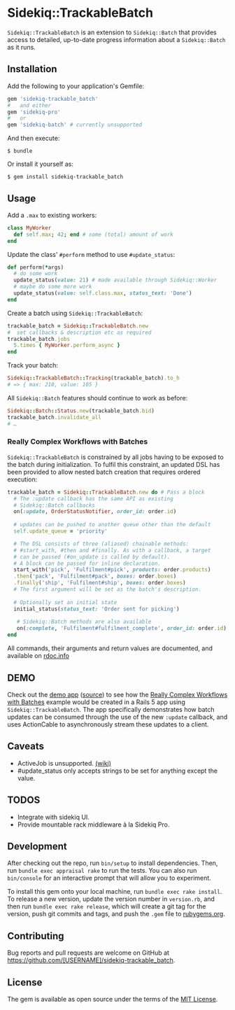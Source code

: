 # Sidekiq::TrackableBatch

`Sidekiq::TrackableBatch` is an extension to `Sidekiq::Batch` that provides access to detailed, up-to-date progress information about a `Sidekiq::Batch` as it runs.

## Installation

Add the following to your application's Gemfile:

```ruby
gem 'sidekiq-trackable_batch'
#	and either
gem 'sidekiq-pro'
#	or
gem 'sidekiq-batch' # currently unsupported
```

And then execute:

    $ bundle

Or install it yourself as:

    $ gem install sidekiq-trackable_batch

## Usage

Add a `.max` to existing workers:
```ruby
class MyWorker
  def self.max; 42; end # some (total) amount of work
end
```

Update the class' `#perform` method to use `#update_status`:
```ruby
def perform(*args)
  # do some work
  update_status(value: 21) # made available through Sidekiq::Worker
  # maybe do some more work
  update_status(value: self.class.max, status_text: 'Done')
end
```

Create a batch using `Sidekiq::TrackableBatch`:
```ruby
trackable_batch = Sidekiq::TrackableBatch.new
#  set callbacks & description etc as required
trackable_batch.jobs
  5.times { MyWorker.perform_async }
end
```

Track your batch:
```ruby
Sidekiq::TrackableBatch::Tracking(trackable_batch).to_h
# => { max: 210, value: 105 }
```

All `Sidekiq::Batch` features should continue to work as before:
```ruby
Sidekiq::Batch::Status.new(trackable_batch.bid)
trackable_batch.invalidate_all
# …
```

### Really Complex Workflows with Batches

`Sidekiq::TrackableBatch` is constrained by all jobs having to be exposed to the batch during initialization. To fulfil this constraint, an updated DSL has been provided to allow nested batch creation that requires ordered execution:
```ruby
trackable_batch = Sidekiq::TrackableBatch.new do # Pass a block
  # The :update callback has the same API as existing
  # Sidekiq::Batch callbacks 
  on(:update, OrderStatusNotifier, order_id: order.id)
  
  # updates can be pushed to another queue other than the default
  self.update_queue = 'priority'

  # The DSL consists of three (aliased) chainable methods:
  # #start_with, #then and #finally. As with a callback, a target
  # can be passed (#on_update is called by default). 
  # A block can be passed for inline declaration.
  start_with('pick', 'Fulfilment#pick', products: order.products)
  .then('pack', 'Fulfilment#pack', boxes: order.boxes)
  .finally('ship', 'Fulfilment#ship', boxes: order.boxes)
  # The first argument will be set as the batch's description.
  
  # Optionally set an initial state
  initial_status(status_text: 'Order sent for picking')
  
   # Sidekiq::Batch methods are also available 
   on(:complete, 'Fulfilment#fulfilment_complete', order_id: order.id)
end
```
All commands, their arguments and return values are documented, and available on [rdoc.info][docs] 

## DEMO

Check out the [demo app][da] ([source][dar]) to see how the [Really Complex Workflows with Batches][rcwwb] example would be created in a Rails 5 app using `Sidekiq::TrackableBatch`. The app specifically demonstrates how batch updates can be consumed through the use of the new `:update` callback, and uses ActionCable to asynchronously stream these updates to a client.

## Caveats
- ActiveJob is unsupported. [(wiki)][saj#c]
- #update_status only accepts strings to be set for anything except the value.

## TODOS
- Integrate with sidekiq UI.
- Provide mountable rack middleware à la Sidekiq Pro.

## Development

After checking out the repo, run `bin/setup` to install dependencies. Then, run `bundle exec appraisal rake` to run the tests. You can also run `bin/console` for an interactive prompt that will allow you to experiment.

To install this gem onto your local machine, run `bundle exec rake install`. To release a new version, update the version number in `version.rb`, and then run `bundle exec rake release`, which will create a git tag for the version, push git commits and tags, and push the `.gem` file to [rubygems.org](https://rubygems.org).

## Contributing

Bug reports and pull requests are welcome on GitHub at https://github.com/[USERNAME]/sidekiq-trackable_batch.

## License

The gem is available as open source under the terms of the [MIT License](http://opensource.org/licenses/MIT).

[da]: https://sidekiq-trackable-batch-demo.herokuapp.com/
[dar]: https://github.com/darrhiggs/sidekiq_trackable_batch_demo_app
[docs]: TODO
[rcwwb]: https://github.com/mperham/sidekiq/wiki/Really-Complex-Workflows-with-Batches
[saj#c]: https://github.com/mperham/sidekiq/wiki/Active-Job#commercial-features
